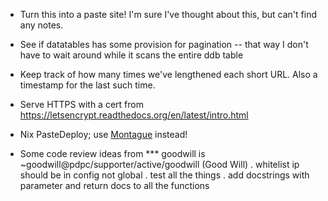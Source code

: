 - Turn this into a paste site!  I'm sure I've thought about this, but
  can't find any notes.

- See if datatables has some provision for pagination -- that way I
  don't have to wait around while it scans the entire ddb table

- Keep track of how many times we've lengthened each short URL.  Also
  a timestamp for the last such time.

- Serve HTTPS with a cert from
  https://letsencrypt.readthedocs.org/en/latest/intro.html

- Nix PasteDeploy; use
  [Montague](https://metaclassical.com/announcing-montague-the-new-way-to-configure-python-applications/)
  instead!

- Some code review ideas from *** goodwill is ~goodwill@pdpc/supporter/active/goodwill (Good Will)
  <goodwill> . whitelist ip should be in config not global
  <goodwill> . test all the things
  <goodwill> . add docstrings with parameter and return docs to all the functions
